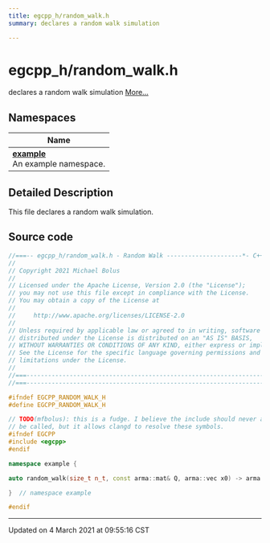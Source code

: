 ```yaml
---
title: egcpp_h/random_walk.h
summary: declares a random walk simulation 

---
```


# egcpp_h/random_walk.h

declares a random walk simulation  [More...](#detailed-description)



## Namespaces

| Name           |
| -------------- |
| **[example](/eg-cpp-library/docs/api/namespaces/namespaceexample/)** <br>An example namespace.  |

## Detailed Description



This file declares a random walk simulation. 





## Source code

```cpp
//===-- egcpp_h/random_walk.h - Random Walk ---------------------*- C++ -*-===//
//
// Copyright 2021 Michael Bolus
//
// Licensed under the Apache License, Version 2.0 (the "License");
// you may not use this file except in compliance with the License.
// You may obtain a copy of the License at
//
//     http://www.apache.org/licenses/LICENSE-2.0
//
// Unless required by applicable law or agreed to in writing, software
// distributed under the License is distributed on an "AS IS" BASIS,
// WITHOUT WARRANTIES OR CONDITIONS OF ANY KIND, either express or implied.
// See the License for the specific language governing permissions and
// limitations under the License.
//
//===----------------------------------------------------------------------===//
//===----------------------------------------------------------------------===//

#ifndef EGCPP_RANDOM_WALK_H
#define EGCPP_RANDOM_WALK_H

// TODO(mfbolus): this is a fudge. I believe the include should never actually
// be called, but it allows clangd to resolve these symbols.
#ifndef EGCPP
#include <egcpp>
#endif

namespace example {

auto random_walk(size_t n_t, const arma::mat& Q, arma::vec x0) -> arma::mat;

}  // namespace example

#endif
```


-------------------------------

Updated on  4 March 2021 at 09:55:16 CST
